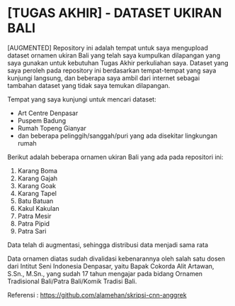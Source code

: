 # [TUGAS AKHIR] - DATASET UKIRAN BALI
[AUGMENTED]
Repository ini adalah tempat untuk saya mengupload dataset ornamen ukiran Bali yang telah saya kumpulkan dilapangan yang saya gunakan untuk kebutuhan Tugas Akhir perkuliahan saya.
Dataset yang saya peroleh pada repository ini berdasarkan tempat-tempat yang saya kunjungi langsung, dan beberapa saya ambil dari internet sebagai tambahan dataset yang tidak saya temukan dilapangan.

Tempat yang saya kunjungi untuk mencari dataset:
- Art Centre Denpasar
- Puspem Badung
- Rumah Topeng Gianyar
- dan beberapa pelinggih/sanggah/puri yang ada disekitar lingkungan rumah

Berikut adalah beberapa ornamen ukiran Bali yang ada pada repositori ini:
1. Karang Boma
2. Karang Gajah
3. Karang Goak
4. Karang Tapel
5. Batu Batuan
6. Kakul Kakulan
7. Patra Mesir
8. Patra Pipid
9. Patra Sari

Data telah di augmentasi, sehingga distribusi data menjadi sama rata

Data ornamen diatas sudah divalidasi kebenarannya oleh salah satu dosen dari Intitut Seni Indonesia Denpasar, yaitu Bapak Cokorda Alit Artawan, S.Sn., M.Sn., yang sudah 17 tahun mengajar pada bidang Ornamen Tradisional Bali/Patra Bali/Komik Tradisi Bali.

Referensi : https://github.com/alamehan/skripsi-cnn-anggrek

